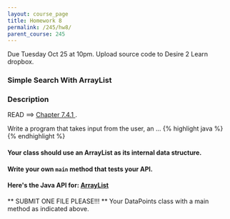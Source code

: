 ```yaml
---
layout: course_page
title: Homework 8
permalink: /245/hw8/
parent_course: 245
---
```


Due Tuesday Oct 25 at 10pm. Upload source code to Desire 2 Learn dropbox.

### Simple Search With ArrayList


### Description

READ ==> [Chapter 7.4.1 ](http://math.hws.edu/javanotes/c7/s4.html).

Write a program that takes input from the user, an ...
{% highlight java %}
{% endhighlight %}

#### Your class should use an ArrayList as its internal data structure. 

#### Write your own ```main``` method that tests your API.

#### Here's the Java API for: [ArrayList](https://docs.oracle.com/javase/8/docs/api/java/util/ArrayList.html)


** SUBMIT ONE FILE PLEASE!!! ** Your DataPoints class with a main method as indicated above.










